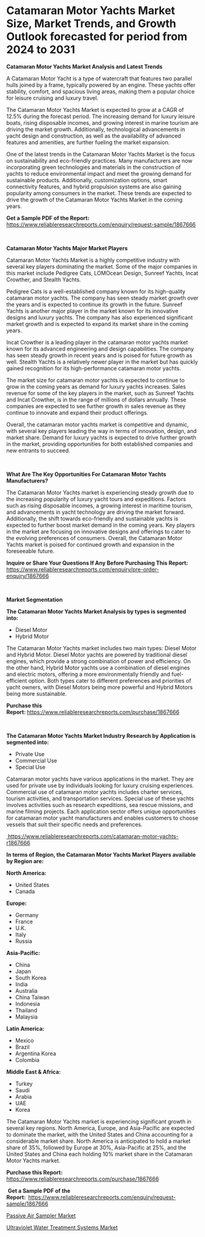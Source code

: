 <p><h1>Catamaran Motor Yachts Market Size, Market Trends, and Growth Outlook forecasted for period from 2024 to 2031</h1></p><p><strong>Catamaran Motor Yachts Market Analysis and Latest Trends</strong></p>
<p><p>A Catamaran Motor Yacht is a type of watercraft that features two parallel hulls joined by a frame, typically powered by an engine. These yachts offer stability, comfort, and spacious living areas, making them a popular choice for leisure cruising and luxury travel.</p><p>The Catamaran Motor Yachts Market is expected to grow at a CAGR of 12.5% during the forecast period. The increasing demand for luxury leisure boats, rising disposable incomes, and growing interest in marine tourism are driving the market growth. Additionally, technological advancements in yacht design and construction, as well as the availability of advanced features and amenities, are further fueling the market expansion.</p><p>One of the latest trends in the Catamaran Motor Yachts Market is the focus on sustainability and eco-friendly practices. Many manufacturers are now incorporating green technologies and materials in the construction of yachts to reduce environmental impact and meet the growing demand for sustainable products. Additionally, customization options, smart connectivity features, and hybrid propulsion systems are also gaining popularity among consumers in the market. These trends are expected to drive the growth of the Catamaran Motor Yachts Market in the coming years.</p></p>
<p><strong>Get a Sample PDF of the Report:&nbsp;</strong> <a href="https://www.reliableresearchreports.com/enquiry/request-sample/1867666">https://www.reliableresearchreports.com/enquiry/request-sample/1867666</a></p>
<p>&nbsp;</p>
<p><strong>Catamaran Motor Yachts Major Market Players</strong></p>
<p><p>Catamaran Motor Yachts Market is a highly competitive industry with several key players dominating the market. Some of the major companies in this market include Pedigree Cats, LOMOcean Design, Sunreef Yachts, Incat Crowther, and Stealth Yachts.</p><p>Pedigree Cats is a well-established company known for its high-quality catamaran motor yachts. The company has seen steady market growth over the years and is expected to continue its growth in the future. Sunreef Yachts is another major player in the market known for its innovative designs and luxury yachts. The company has also experienced significant market growth and is expected to expand its market share in the coming years.</p><p>Incat Crowther is a leading player in the catamaran motor yachts market known for its advanced engineering and design capabilities. The company has seen steady growth in recent years and is poised for future growth as well. Stealth Yachts is a relatively newer player in the market but has quickly gained recognition for its high-performance catamaran motor yachts.</p><p>The market size for catamaran motor yachts is expected to continue to grow in the coming years as demand for luxury yachts increases. Sales revenue for some of the key players in the market, such as Sunreef Yachts and Incat Crowther, is in the range of millions of dollars annually. These companies are expected to see further growth in sales revenue as they continue to innovate and expand their product offerings.</p><p>Overall, the catamaran motor yachts market is competitive and dynamic, with several key players leading the way in terms of innovation, design, and market share. Demand for luxury yachts is expected to drive further growth in the market, providing opportunities for both established companies and new entrants to succeed.</p></p>
<p>&nbsp;</p>
<p><strong>What Are The Key Opportunities For Catamaran Motor Yachts Manufacturers?</strong></p>
<p><p>The Catamaran Motor Yachts market is experiencing steady growth due to the increasing popularity of luxury yacht tours and expeditions. Factors such as rising disposable incomes, a growing interest in maritime tourism, and advancements in yacht technology are driving the market forward. Additionally, the shift towards eco-friendly and sustainable yachts is expected to further boost market demand in the coming years. Key players in the market are focusing on innovative designs and offerings to cater to the evolving preferences of consumers. Overall, the Catamaran Motor Yachts market is poised for continued growth and expansion in the foreseeable future.</p></p>
<p><strong>Inquire or Share Your Questions If Any Before Purchasing This Report:</strong> <a href="https://www.reliableresearchreports.com/enquiry/pre-order-enquiry/1867666">https://www.reliableresearchreports.com/enquiry/pre-order-enquiry/1867666</a></p>
<p>&nbsp;</p>
<p><strong>Market Segmentation</strong></p>
<p><strong>The Catamaran Motor Yachts Market Analysis by types is segmented into:</strong></p>
<p><ul><li>Diesel Motor</li><li>Hybrid Motor</li></ul></p>
<p><p>The Catamaran Motor Yachts market includes two main types: Diesel Motor and Hybrid Motor. Diesel Motor yachts are powered by traditional diesel engines, which provide a strong combination of power and efficiency. On the other hand, Hybrid Motor yachts use a combination of diesel engines and electric motors, offering a more environmentally friendly and fuel-efficient option. Both types cater to different preferences and priorities of yacht owners, with Diesel Motors being more powerful and Hybrid Motors being more sustainable.</p></p>
<p><strong>Purchase this Report:&nbsp;</strong><a href="https://www.reliableresearchreports.com/purchase/1867666">https://www.reliableresearchreports.com/purchase/1867666</a></p>
<p>&nbsp;</p>
<p><strong>The Catamaran Motor Yachts Market Industry Research by Application is segmented into:</strong></p>
<p><ul><li>Private Use</li><li>Commercial Use</li><li>Special Use</li></ul></p>
<p><p>Catamaran motor yachts have various applications in the market. They are used for private use by individuals looking for luxury cruising experiences. Commercial use of catamaran motor yachts includes charter services, tourism activities, and transportation services. Special use of these yachts involves activities such as research expeditions, sea rescue missions, and marine filming projects. Each application sector offers unique opportunities for catamaran motor yacht manufacturers and enables customers to choose vessels that suit their specific needs and preferences.</p></p>
<p><a href="https://www.reliableresearchreports.com/catamaran-motor-yachts-r1867666">&nbsp;https://www.reliableresearchreports.com/catamaran-motor-yachts-r1867666</a></p>
<p><strong>In terms of Region, the Catamaran Motor Yachts Market Players available by Region are:</strong></p>
<p>
    <p> <strong> North America: </strong>
        <ul>
            <li>United States</li>
            <li>Canada</li>
        </ul>
        </p> 
    <p> <strong> Europe: </strong>
        <ul>
            <li>Germany</li>
            <li>France</li>
            <li>U.K.</li>
            <li>Italy</li>
            <li>Russia</li>
        </ul>
        </p> 
    <p> <strong> Asia-Pacific: </strong>
        <ul>
            <li>China</li>
            <li>Japan</li>
            <li>South Korea</li>
            <li>India</li>
            <li>Australia</li>
            <li>China Taiwan</li>
            <li>Indonesia</li>
            <li>Thailand</li>
            <li>Malaysia</li>
        </ul>
        </p> 
    <p> <strong> Latin America: </strong>
        <ul>
            <li>Mexico</li>
            <li>Brazil</li>
            <li>Argentina Korea</li>
            <li>Colombia</li>
        </ul>
        </p> 
    <p> <strong> Middle East & Africa: </strong>
        <ul>
            <li>Turkey</li>
            <li>Saudi</li>
            <li>Arabia</li>
            <li>UAE</li>
            <li>Korea</li>
        </ul>
    </p>
    </p>
<p><p>The Catamaran Motor Yachts market is experiencing significant growth in several key regions. North America, Europe, and Asia-Pacific are expected to dominate the market, with the United States and China accounting for a considerable market share. North America is anticipated to hold a market share of 35%, followed by Europe at 30%, Asia-Pacific at 25%, and the United States and China each holding 10% market share in the Catamaran Motor Yachts market.</p></p>
<p><strong>Purchase this Report: </strong><a href="https://www.reliableresearchreports.com/purchase/1867666">https://www.reliableresearchreports.com/purchase/1867666</a></p>
<p>&nbsp;<strong>Get a Sample PDF of the Report:&nbsp;&nbsp;</strong><a href="https://www.reliableresearchreports.com/enquiry/request-sample/1867666">https://www.reliableresearchreports.com/enquiry/request-sample/1867666</a></p>
<p><strong></strong></p>
<p><p><a href="https://github.com/lylyparadise/Market-Research-Report-List-4/blob/main/passive-air-sampler-market.md">Passive Air Sampler Market</a></p><p><a href="https://github.com/GroverBarry/Market-Research-Report-List-6/blob/main/ultraviolet-water-treatment-systems-market.md">Ultraviolet Water Treatment Systems Market</a></p></p>